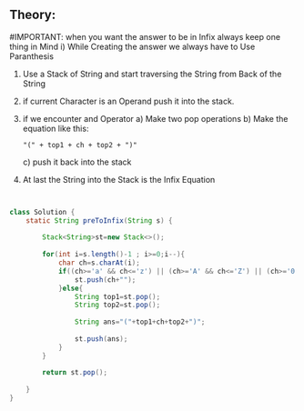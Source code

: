 ## Theory:
  #IMPORTANT: when you want the answer to be in Infix always keep one thing in Mind
      i) While Creating the answer we always have to Use Paranthesis      
      
  1. Use a Stack of String and start traversing the String from Back of the String
  2. if current Character is an Operand push it into the stack.
  3. if we encounter and Operator 
      a) Make two pop operations
      b) Make the equation like this:

         "(" + top1 + ch + top2 + ")"
     
      c) push it back into the stack 
  5. At last the String into the Stack is the Infix Equation

```java


class Solution {
    static String preToInfix(String s) {
        
        Stack<String>st=new Stack<>();
        
        for(int i=s.length()-1 ; i>=0;i--){
            char ch=s.charAt(i);
            if((ch>='a' && ch<='z') || (ch>='A' && ch<='Z') || (ch>='0' && ch<='9')){
                st.push(ch+"");
            }else{
                String top1=st.pop();
                String top2=st.pop();
                
                String ans="("+top1+ch+top2+")";
                
                st.push(ans);
            }
        }
        
        return st.pop();
        
    }
}

```
